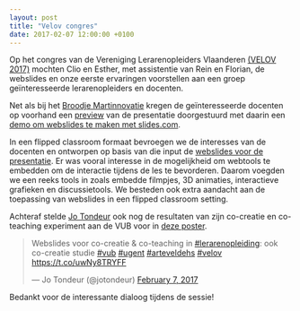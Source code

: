 ```yaml
---
layout: post
title: "Velov congres"
date: 2017-02-07 12:00:00 +0100
---
```

Op het congres van de Vereniging Lerarenopleiders Vlaanderen [(VELOV 2017)](http://velov.be/conferentie/velov-conferentie-2017-volwassenenonderwijs-kisp-arteveldehogeschool/) mochten Clio en Esther, met assistentie van Rein en Florian, de webslides en onze eerste ervaringen voorstellen aan een groep geïnteresseerde lerarenopleiders en docenten.

Net als bij het [Broodje Martinnovatie](https://openwebslides.github.io/BroodjeMartinnovatie/) kregen de geïnteresseerde docenten op voorhand een [preview](https://openwebslides.github.io/Velov2017/Preview/) van de presentatie doorgestuurd met daarin een [demo om webslides te maken met slides.com](https://openwebslides.github.io/Velov2017/Preview/#demoslides). 

In een flipped classroom formaat bevroegen we de interesses van de docenten en ontworpen op basis van die input de [webslides voor de presentatie](https://openwebslides.github.io/Velov2017/). Er was vooral interesse in de mogelijkheid om webtools te embedden om de interactie tijdens de les te bevorderen. Daarom voegden we een reeks tools in zoals embedde filmpjes, 3D animaties, interactieve grafieken en discussietools. We besteden ook extra aandacht aan de toepassing van webslides in een flipped classroom setting.

Achteraf stelde [Jo Tondeur](https://www.linkedin.com/in/jotondeur/) ook nog de resultaten van zijn co-creatie en co-teaching experiment aan de VUB voor in [deze poster](https://github.com/OpenWebslides/Velov2017/blob/gh-pages/Poster/Poster%20open%20webslides%2006022017.pdf).

<blockquote class="twitter-tweet" data-lang="en"><p lang="nl" dir="ltr">Webslides voor co-creatie &amp; co-teaching in <a href="https://twitter.com/hashtag/lerarenopleiding?src=hash">#lerarenopleiding</a>: ook co-creatie studie <a href="https://twitter.com/hashtag/vub?src=hash">#vub</a> <a href="https://twitter.com/hashtag/ugent?src=hash">#ugent</a> <a href="https://twitter.com/hashtag/arteveldehs?src=hash">#arteveldehs</a> <a href="https://twitter.com/hashtag/velov?src=hash">#velov</a> <a href="https://t.co/uwNy8TRYFF">https://t.co/uwNy8TRYFF</a></p>&mdash; Jo Tondeur (@jotondeur) <a href="https://twitter.com/jotondeur/status/828889006314098688">February 7, 2017</a></blockquote>
<script async src="//platform.twitter.com/widgets.js" charset="utf-8"></script>

Bedankt voor de interessante dialoog tijdens de sessie!